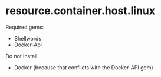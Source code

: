 # resource.container.host.linux

Required gems:

- Shellwords
- Docker-Api

Do not install

- Docker (because that conflicts with the Docker-API gem)